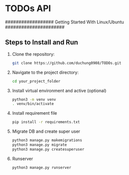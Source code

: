 # TODOs API 

################## Getting Started With Linux/Ubuntu ######################
## Steps to Install and Run
1. Clone the repository:
   ```bash
   git clone https://github.com/duchung0908/TODOs.git


2. Navigate to the project directory:
    ```bash
    cd your_project_folder


3. Install virtual environment and active (optional)
    ```bash
    python3 -m venv venv
    . venv/bin/activate

4. Install requirement file
    ```bash
    pip install -r requirements.txt

5. Migrate DB and create super user
    ```bash
    python3 manage.py makemigrations
    python3 manage.py migrate
    python3 manage.py createsuperuser

6. Runserver
    ```bash
    python3 manage.py runserver